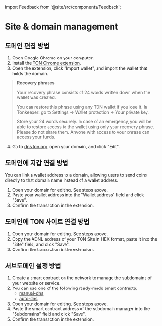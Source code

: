 import Feedback from '@site/src/components/Feedback';

# Site & domain management

## 도메인 편집 방법

1. Open Google Chrome on your computer.
2. Install the [TON Chrome extension](https://chrome.google.com/webstore/detail/ton-wallet/nphplpgoakhhjchkkhmiggakijnkhfnd).
3. Open the extension, click "Import wallet", and import the wallet that holds the domain.

> **Recovery phrases**
>
> Your recovery phrase consists of 24 words written down when the wallet was created.
>
> You can restore this phrase using any TON wallet if you lose it.
> In Tonkeeper: go to Settings → Wallet protection → Your private key.
>
> Store your 24 words securely. In case of an emergency, you will be able to restore access to the wallet using only your recovery phrase.
> Please do not share them. Anyone with access to your phrase can access your funds.

4. Go to [dns.ton.org](https://dns.ton.org), open your domain, and click "Edit".

## 도메인에 지갑 연결 방법

You can link a wallet address to a domain, allowing users to send coins directly to that domain name instead of a wallet address.

1. Open your domain for editing. See steps above.
2. Paste your wallet address into the "Wallet address" field and click "Save".
3. Confirm the transaction in the extension.

## 도메인에 TON 사이트 연결 방법

1. Open your domain for editing. See steps above.
2. Copy the ADNL address of your TON Site in HEX format, paste it into the "Site" field, and click "Save".
3. Confirm the transaction in the extension.

## 서브도메인 설정 방법

1. Create a smart contract on the network to manage the subdomains of your website or service.
2. You can use one of the following ready-made smart contracts:
   - [manual-dns](https://github.com/ton-blockchain/ton/blob/master/crypto/smartcont/dns-manual-code.fc)
   - [auto-dns](https://github.com/ton-blockchain/ton/blob/master/crypto/smartcont/dns-auto-code.fc)
3. Open your domain for editing. See steps above.
4. Paste the smart contract address of the subdomain manager into the "Subdomains" field and click "Save".
5. Confirm the transaction in the extension.

<Feedback />

